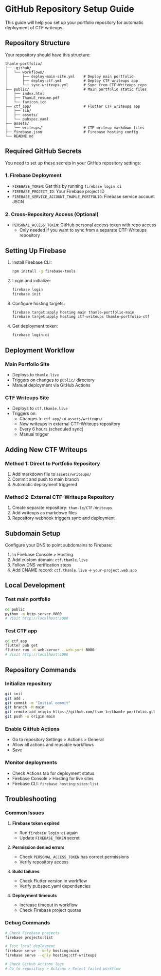 # GitHub Repository Setup Guide

This guide will help you set up your portfolio repository for automatic deployment of CTF writeups.

## Repository Structure

Your repository should have this structure:

```
thamle-portfolio/
├── .github/
│   └── workflows/
│       ├── deploy-main-site.yml    # Deploy main portfolio
│       ├── deploy-ctf.yml          # Deploy CTF writeups app
│       └── sync-writeups.yml       # Sync from CTF-Writeups repo
├── public/                         # Main portfolio static files
│   ├── index.html
│   ├── ThamLE_resume.pdf
│   └── favicon.ico
├── ctf_app/                        # Flutter CTF writeups app
│   ├── lib/
│   ├── assets/
│   └── pubspec.yaml
├── assets/
│   └── writeups/                   # CTF writeup markdown files
├── firebase.json                   # Firebase hosting config
└── README.md
```

## Required GitHub Secrets

You need to set up these secrets in your GitHub repository settings:

### 1. Firebase Deployment

- `FIREBASE_TOKEN`: Get this by running `firebase login:ci`
- `FIREBASE_PROJECT_ID`: Your Firebase project ID
- `FIREBASE_SERVICE_ACCOUNT_THAMLE_PORTFOLIO`: Firebase service account JSON

### 2. Cross-Repository Access (Optional)

- `PERSONAL_ACCESS_TOKEN`: GitHub personal access token with repo access
  - Only needed if you want to sync from a separate CTF-Writeups repository

## Setting Up Firebase

1. Install Firebase CLI:

   ```bash
   npm install -g firebase-tools
   ```

2. Login and initialize:

   ```bash
   firebase login
   firebase init
   ```

3. Configure hosting targets:

   ```bash
   firebase target:apply hosting main thamle-portfolio-main
   firebase target:apply hosting ctf-writeups thamle-portfolio-ctf
   ```

4. Get deployment token:

   ```bash
   firebase login:ci
   ```

## Deployment Workflow

### Main Portfolio Site

- Deploys to `thamle.live`
- Triggers on changes to `public/` directory
- Manual deployment via GitHub Actions

### CTF Writeups Site

- Deploys to `ctf.thamle.live`
- Triggers on:
  - Changes to `ctf_app/` or `assets/writeups/`
  - New writeups in external CTF-Writeups repository
  - Every 6 hours (scheduled sync)
  - Manual trigger

## Adding New CTF Writeups

### Method 1: Direct to Portfolio Repository

1. Add markdown file to `assets/writeups/`
2. Commit and push to main branch
3. Automatic deployment triggered

### Method 2: External CTF-Writeups Repository

1. Create separate repository: `tham-le/CTF-Writeups`
2. Add writeups as markdown files
3. Repository webhook triggers sync and deployment

## Subdomain Setup

Configure your DNS to point subdomains to Firebase:

1. In Firebase Console > Hosting
2. Add custom domain: `ctf.thamle.live`
3. Follow DNS verification steps
4. Add CNAME record: `ctf.thamle.live` → `your-project.web.app`

## Local Development

### Test main portfolio

```bash
cd public
python -m http.server 8000
# Visit http://localhost:8000
```

### Test CTF app

```bash
cd ctf_app
flutter pub get
flutter run -d web-server --web-port 8080
# Visit http://localhost:8080
```

## Repository Commands

### Initialize repository

```bash
git init
git add .
git commit -m "Initial commit"
git branch -M main
git remote add origin https://github.com/tham-le/thamle-portfolio.git
git push -u origin main
```

### Enable GitHub Actions

- Go to repository Settings > Actions > General
- Allow all actions and reusable workflows
- Save

### Monitor deployments

- Check Actions tab for deployment status
- Firebase Console > Hosting for live sites
- Firebase CLI: `firebase hosting:sites:list`

## Troubleshooting

### Common Issues

1. **Firebase token expired**
   - Run `firebase login:ci` again
   - Update `FIREBASE_TOKEN` secret

2. **Permission denied errors**
   - Check `PERSONAL_ACCESS_TOKEN` has correct permissions
   - Verify repository access

3. **Build failures**
   - Check Flutter version in workflow
   - Verify pubspec.yaml dependencies

4. **Deployment timeouts**
   - Increase timeout in workflow
   - Check Firebase project quotas

### Debug Commands

```bash
# Check Firebase projects
firebase projects:list

# Test local deployment
firebase serve --only hosting:main
firebase serve --only hosting:ctf-writeups

# Check GitHub Actions logs
# Go to repository > Actions > Select failed workflow
```
